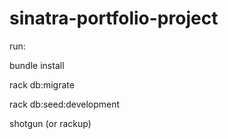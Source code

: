 # sinatra-portfolio-project

run:

bundle install

rack db:migrate

rack db:seed:development

shotgun (or rackup)

